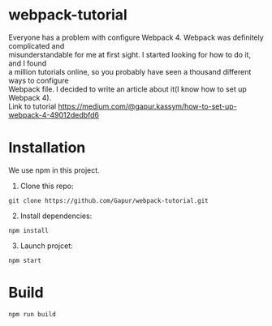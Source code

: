 # webpack-tutorial

Everyone has a problem with configure Webpack 4. Webpack was definitely complicated and<br>
misunderstandable for me at first sight. I started looking for how to do it, and I found<br>
a million tutorials online, so you probably have seen a thousand different ways to configure<br>
Webpack file. I decided to write an article about it(I know how to set up Webpack 4).<br>
Link to tutorial https://medium.com/@gapur.kassym/how-to-set-up-webpack-4-49012dedbfd6

# Installation
We use npm in this project.

1. Clone this repo:
```
git clone https://github.com/Gapur/webpack-tutorial.git
```

2. Install dependencies:
```
npm install
```

3. Launch projcet:
```
npm start
```

# Build

```
npm run build
```
